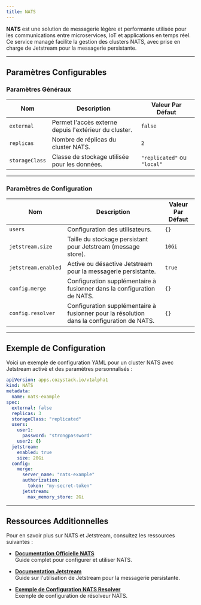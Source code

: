 ```yaml
---
title: NATS
---
```


**NATS** est une solution de messagerie légère et performante utilisée pour les communications entre microservices, IoT et applications en temps réel. Ce service managé facilite la gestion des clusters NATS, avec prise en charge de Jetstream pour la messagerie persistante.

---

## Paramètres Configurables

### **Paramètres Généraux**

| **Nom**        | **Description**                                      | **Valeur Par Défaut** |
|-----------------|------------------------------------------------------|------------------------|
| `external`     | Permet l'accès externe depuis l'extérieur du cluster. | `false`               |
| `replicas`     | Nombre de réplicas du cluster NATS.                   | `2`                   |
| `storageClass` | Classe de stockage utilisée pour les données.         | `"replicated"` ou `"local"`  |

---

### **Paramètres de Configuration**

| **Nom**              | **Description**                                                                                     | **Valeur Par Défaut** |
|-----------------------|-----------------------------------------------------------------------------------------------------|------------------------|
| `users`              | Configuration des utilisateurs.                                                                     | `{}`                  |
| `jetstream.size`     | Taille du stockage persistant pour Jetstream (message store).                                        | `10Gi`                |
| `jetstream.enabled`  | Active ou désactive Jetstream pour la messagerie persistante.                                        | `true`                |
| `config.merge`       | Configuration supplémentaire à fusionner dans la configuration de NATS.                             | `{}`                  |
| `config.resolver`    | Configuration supplémentaire à fusionner pour la résolution dans la configuration de NATS.          | `{}`                  |

---

## Exemple de Configuration

Voici un exemple de configuration YAML pour un cluster NATS avec Jetstream activé et des paramètres personnalisés :

```yaml
apiVersion: apps.cozystack.io/v1alpha1
kind: NATS
metadata:
  name: nats-example
spec:
  external: false
  replicas: 3
  storageClass: "replicated"
  users:
    user1:
      password: "strongpassword"
    user2: {}
  jetstream:
    enabled: true
    size: 20Gi
  config:
    merge:
      server_name: "nats-example"
      authorization:
        token: "my-secret-token"
      jetstream:
        max_memory_store: 2Gi
```

---

## Ressources Additionnelles

Pour en savoir plus sur NATS et Jetstream, consultez les ressources suivantes :

- **[Documentation Officielle NATS](https://docs.nats.io/)**  
  Guide complet pour configurer et utiliser NATS.

- **[Documentation Jetstream](https://docs.nats.io/jetstream/)**  
  Guide sur l'utilisation de Jetstream pour la messagerie persistante.

- **[Exemple de Configuration NATS Resolver](https://github.com/nats-io/k8s/blob/main/helm/charts/nats/values.yaml#L247)**  
  Exemple de configuration de résolveur NATS.
